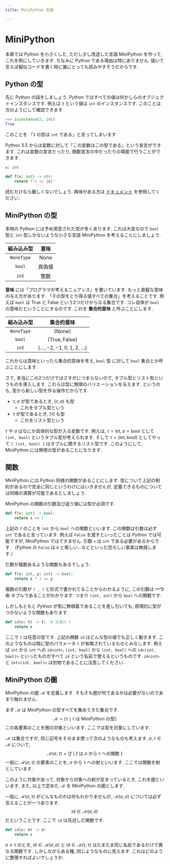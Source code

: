 ```yaml
---
title: MiniPython 言語

---
```


# MiniPython

本章では Python を小さくした, ただし少し改造した言語 MiniPython を作って, これを例にしていきます.
ちなみに Python である理由は特にありません. 強いて言えば擬似コードを書く時に誰にとっても読みやすそうだからです.

## Python の型

先に Python の話をしましょう.  Python ではすべての値は何かしらのオブジェクトインスタンスです.  例えば `3` という値は `int` のインスタンスです.  このことは次のようにして確認できます

```python
>>> isinstance(3, int)
True
```

このことを 「`3` の型は `int` である」と言ってしまいます.

Python 3.5 からは変数に対して「この変数はこの型である」という宣言ができます.  これは変数の宣言だったり, 関数宣言の中だったりの場面で行うことができます.

```python
x: int

def f(x: int) -> str:
    return f"x is {x}"
```

読むだけなら難しくないでしょう.  興味がある方は [ドキュメント](https://docs.python.org/ja/3/library/typing.html) を参照してください.

## MiniPython の型

本物の Python には予め用意された型が多くあります. これは大変なので `bool` 型と `int` 型しかないような小さな言語 MiniPython を考えることにしましょう.

| 組み込み型 |  意味  |
|:----------:|:------:|
| `NoneType` |  None  |
|   `bool`   | 真偽値 |
|    `int`   |  整数  |

**意味** には「プログラマが考えるニュアンス」を書いています.
もっと直截な意味の与え方があります.  「その型をとり得る値すべての集合」を考えることです.  例えば `bool` は True と False という2つだけからなる集合です.  コレ自体が `bool` の意味だということにするのです.  これを **集合的意味** と呼ぶことにします.

| 組み込み型 |             集合的意味             |
|:----------:|:----------------------------------:|
| `NoneType` |         $\{\mathrm{None}\}$        |
|   `bool`   | $\{\mathrm{True},\mathrm{False}\}$ |
|    `int`   |   $\{\ldots,-2,-1,0,1,2,\ldots\}$  |

これからは意味といったら集合的意味を考え, `bool` 型 に対して `bool` 集合とか呼ぶことにします.

さて, 本当にこの2つだけではさすがにつまらないので, タプル型とリスト型というものを導入します.  これらは型に無限のバリエーションを与えます.  というのも, 型から新しい型を作る操作だからです.

- $\tau, \sigma$ が型であるとき, $(\tau, \sigma)$ も型
    - これをタプル型という
- $\tau$ が型であるとき, $[\tau]$ も型
    - これをリスト型という

$\tau$ や $\sigma$ はなにか具体的な型が入る変数です.
例えば, $\tau = \mathrm{int}, \sigma=\mathrm{bool}$ として `(int, bool)` というタプル型が考えられます.
そして $\tau = \mathrm{(int,bool)}$ としてやって `[ (int, bool) ]` はタプルに関するリスト型です.
このようにして, MiniPython には無限の型があることになります.

## 関数

MiniPython には Python 同様の関数があることにします.  型について上記の制約があるので完全に同じというわけにはいきませんが, 定義できるものについては同様の演算が可能であるとしましょう.

MiniPython の関数の引数及び返り値には型が必須です.

```python
def f(x: int) -> bool:
    return x == 1
```

上記の `f` のことを `int` から `bool` への関数といいます.
この関数は引数は必ず `int` であると言っています.  例えば `False` を渡すといったことは Python では可能ですが, MiniPython ではできません. 引数 `x` は `int` である必要があるからです. （Python の `False` は `0` と等しい…などといった恐ろしい事実は無視します.）

引数が複数あるような関数もあるでしょう.

```python
def f(x: int, y: int) -> bool:
    return x * 2 == y
```

複数の引数が `( , )` と形式で書かれてることからわかるように, この引数は **一つの** タプルであることがわかります. つまり `(int, int)` から `bool` への関数です.

しかしもともと Python が型に無頓着であることを差し引いても, 原理的に型がつかないような関数もあります.

```python
def id(x: t) -> t:  # 任意の t
    return x
```

ここで `t` は任意の型です.  上記の関数 `id` はどんな型の値でも正しく動きます.  このようなものは暗に型のパラメータ `t` が省略されているものとみなします.  例えば `int` から `int` への `id<int>`, `(int, bool)` から `(int, bool)` への `id<(int, bool)>` といったものがすべて `id` という名前で使えるというものです.  `id<int>` と `int<(int, bool)>` は別物であることに注意してください.

## MiniPython の圏

MiniPython の圏 $\mathcal{M}$ を定義します. そもそも圏が何であるかは必要がないのであまり触れません.

まず $\mathcal{M}$ は MiniPython の型すべてを集めてきた集合です.
$$\mathcal M = \{ \tau \mid \tau \text{ は MiniPython の型} \}$$
この各要素のことを圏の対象といいます.  ここでは型を対象にしています.

$\mathcal M$ は集合ですが, 同じ記号をそのまま使って次のようなものも考えます.
$\sigma, \tau \in \mathcal M$ について,
$$\mathcal M(\sigma, \tau) = \{ f \mid f \text{ は $\sigma$ から $\tau$ への関数 } \}$$
一般に $\mathcal M(\sigma, \tau)$ の要素のことを, $\sigma$ から $\tau$ への射といいます. ここでは関数を射としています.

このように対象があって, 対象から対象への射が定まっているとき, これを圏といいます. また, 以上で定めた $\mathcal M$ を MiniPython の圏とします.

一般に $\mathcal M(\sigma, \tau)$ がどんなものかは何もわかりませんが, $\mathcal M(\sigma,\sigma)$ については必ず言えることが一つあります.
$$\mathrm{id} \in \mathcal M(\sigma,\sigma)$$
だということです. ここで `id` は先述した関数です.

```python
def id(x: σ) -> σ:
    return x
```

$\sigma \ne \tau$ のとき, $\mathrm{id} \in \mathcal M(\sigma,\sigma)$ と $\mathrm{id} \in \mathcal M(\tau,\tau)$ はたまたま同じ名前であるだけで異なる関数です.  しかしながらある種, 同じようなものに見えます. これはどのように整理すればよいでしょうか.


